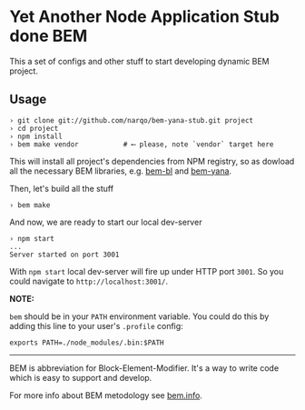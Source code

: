 Yet Another Node Application Stub done BEM
==========================================

This a set of configs and other stuff to start developing dynamic BEM project.

Usage
-----

    › git clone git://github.com/narqo/bem-yana-stub.git project
    › cd project
    › npm install
    › bem make vendor           # ⟵ please, note `vendor` target here

This will install all project's dependencies from NPM registry, so as dowload all the necessary BEM libraries,
e.g. [bem-bl](github.com/bem/bem-bl) and [bem-yana](http://github.com/narqo/bem-yana).

Then, let's build all the stuff

    › bem make

And now, we are ready to start our local dev-server

    › npm start
    ...
    Server started on port 3001

With `npm start` local dev-server will fire up under HTTP port `3001`. So you could navigate
to `http://localhost:3001/`.

**NOTE:**

`bem` should be in your `PATH` environment variable. You could do this by adding this line to your user's
`.profile` config:

    exports PATH=./node_modules/.bin:$PATH


---

BEM is abbreviation for Block-Element-Modifier. It's a way to write code which is easy to support and develop.

For more info about BEM metodology see [bem.info](http://bem.info/).

